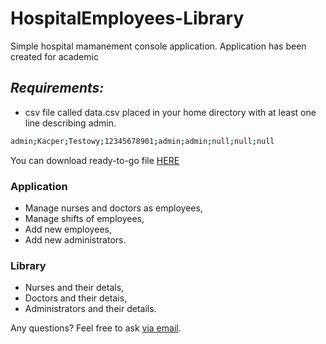 # HospitalEmployees-Library

Simple hospital mamanement console application. Application has been created for academic 

## *Requirements:* ##
- csv file called data.csv placed in your home directory with at least one line describing admin.
```bash
admin;Kacper;Testowy;12345678901;admin;admin;null;null;null
```

You can download ready-to-go file [HERE](https://hospital-mgmt-app.s3-eu-west-1.amazonaws.com/data.csv)

### Application ###
- Manage nurses and doctors as employees,
- Manage shifts of employees,
- Add new employees,
- Add new administrators.

### Library ###
- Nurses and their detals,
- Doctors and their detais,
- Administrators and their details.

Any questions? Feel free to ask [via email](mailto:kacperek0@szczepanek.dev).
